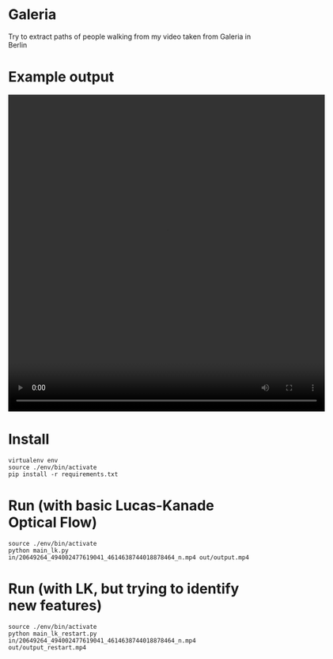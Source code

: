 # Galeria

Try to extract paths of people walking from my video taken from Galeria
in Berlin

# Example output

<video width="640" height="640" controls>
  <source src="examples/output_restart.mp4" type="video/mp4">
Your browser does not support the video tag.
</video>

# Install

    virtualenv env
    source ./env/bin/activate
    pip install -r requirements.txt

# Run (with basic Lucas-Kanade Optical Flow)

    source ./env/bin/activate
    python main_lk.py in/20649264_494002477619041_4614638744018878464_n.mp4 out/output.mp4

# Run (with LK, but trying to identify new features)

    source ./env/bin/activate
    python main_lk_restart.py in/20649264_494002477619041_4614638744018878464_n.mp4 out/output_restart.mp4


